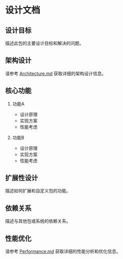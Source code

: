 # 设计文档

## 设计目标
描述此包的主要设计目标和解决的问题。

## 架构设计
请参考 [Architecture.md](Architecture.md) 获取详细的架构设计信息。

## 核心功能
1. 功能A
   - 设计原理
   - 实现方案
   - 性能考虑

2. 功能B
   - 设计原理
   - 实现方案
   - 性能考虑

## 扩展性设计
描述如何扩展和自定义包的功能。

## 依赖关系
描述与其他包或系统的依赖关系。

## 性能优化
请参考 [Performance.md](Performance.md) 获取详细的性能分析和优化信息。 